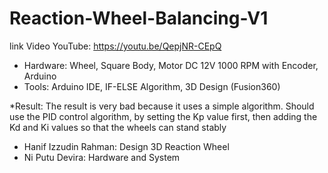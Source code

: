 # Reaction-Wheel-Balancing-V1

link Video YouTube: https://youtu.be/QepjNR-CEpQ

- Hardware: Wheel, Square Body, Motor DC 12V 1000 RPM with Encoder, Arduino
- Tools: Arduino IDE, IF-ELSE Algorithm, 3D Design (Fusion360)

*Result: The result is very bad because it uses a simple algorithm. Should use the PID control algorithm, by setting the Kp value first, then adding the Kd and Ki values so that the wheels can stand stably

- Hanif Izzudin Rahman: Design 3D Reaction Wheel
- Ni Putu Devira: Hardware and System

